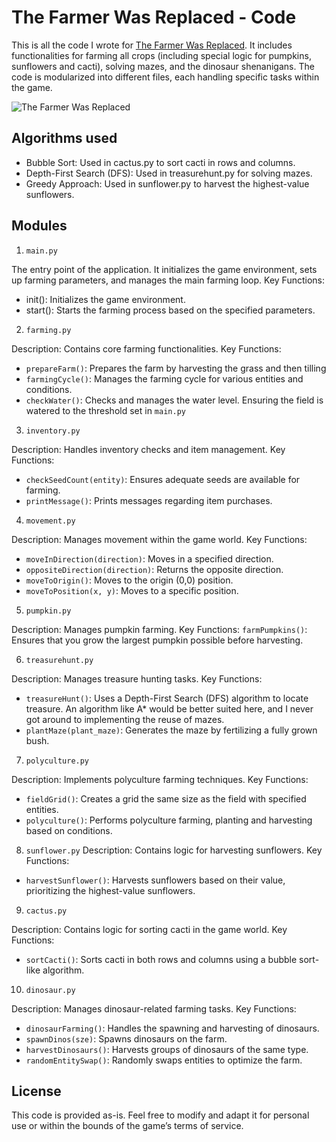 
# The Farmer Was Replaced - Code

This is all the code I wrote for [The Farmer Was Replaced](https://store.steampowered.com/app/2060160/The_Farmer_Was_Replaced/). It includes functionalities for farming all crops (including special logic for pumpkins, sunflowers and cacti), solving mazes, and the dinosaur shenanigans. The code is modularized into different files, each handling specific tasks within the game.

![The Farmer Was Replaced](https://shared.akamai.steamstatic.com/store_item_assets/steam/apps/2060160/capsule_616x353.jpg?t=1704041534)

## Algorithms used

- Bubble Sort: Used in cactus.py to sort cacti in rows and columns.
- Depth-First Search (DFS): Used in treasurehunt.py for solving mazes.
- Greedy Approach: Used in sunflower.py to harvest the highest-value sunflowers.
## Modules

1. `main.py`

The entry point of the application. It initializes the game environment, sets up farming parameters, and manages the main farming loop.
Key Functions:
- init(): Initializes the game environment.
- start(): Starts the farming process based on the specified parameters.

2. `farming.py`

Description: Contains core farming functionalities.
Key Functions:
- `prepareFarm()`: Prepares the farm by harvesting the grass and then tilling
- `farmingCycle()`: Manages the farming cycle for various entities and conditions.
- `checkWater()`: Checks and manages the water level. Ensuring the field is watered to the threshold set in `main.py`

3. `inventory.py`

Description: Handles inventory checks and item management.
Key Functions:
- `checkSeedCount(entity)`: Ensures adequate seeds are available for farming.
- `printMessage()`: Prints messages regarding item purchases.

4. `movement.py`

Description: Manages movement within the game world.
Key Functions:
- `moveInDirection(direction)`: Moves in a specified direction.
- `oppositeDirection(direction)`: Returns the opposite direction.
- `moveToOrigin()`: Moves to the origin (0,0) position.
- `moveToPosition(x, y)`: Moves to a specific position.

5. `pumpkin.py`

Description: Manages pumpkin farming.
Key Functions:
`farmPumpkins()`: Ensures that you grow the largest pumpkin possible before harvesting.

6. `treasurehunt.py`

Description: Manages treasure hunting tasks.
Key Functions:
- `treasureHunt()`: Uses a Depth-First Search (DFS) algorithm to locate treasure. An algorithm like A* would be better suited here, and I never got around to implementing the reuse of mazes.
- `plantMaze(plant_maze)`: Generates the maze by fertilizing a fully grown bush.

7. `polyculture.py`

Description: Implements polyculture farming techniques.
Key Functions:
- `fieldGrid()`: Creates a grid the same size as the field with specified entities.
- `polyculture()`: Performs polyculture farming, planting and harvesting based on conditions.

8. `sunflower.py`
Description: Contains logic for harvesting sunflowers.
Key Functions:
- `harvestSunflower()`: Harvests sunflowers based on their value, prioritizing the highest-value sunflowers.

9. `cactus.py`

Description: Contains logic for sorting cacti in the game world.
Key Functions:
- `sortCacti()`: Sorts cacti in both rows and columns using a bubble sort-like algorithm.

10. `dinosaur.py`

Description: Manages dinosaur-related farming tasks.
Key Functions:
- `dinosaurFarming()`: Handles the spawning and harvesting of dinosaurs.
- `spawnDinos(sze)`: Spawns dinosaurs on the farm.
- `harvestDinosaurs()`: Harvests groups of dinosaurs of the same type.
- `randomEntitySwap()`: Randomly swaps entities to optimize the farm.
## License

This code is provided as-is. Feel free to modify and adapt it for personal use or within the bounds of the game’s terms of service.
